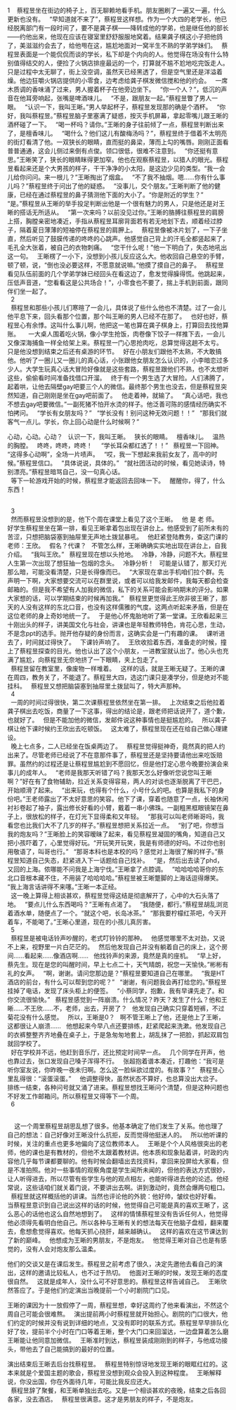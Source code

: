 1 
 
蔡程昱坐在街边的椅子上，百无聊赖地看手机。朋友圈刷了一遍又一遍，什么更新也没有。
 
“早知道就不来了”，蔡程昱这样想。作为一个大四的老学长，他已经脱离部门有一段时间了，要不是龚子棋——降转成他的学弟，也是继任他的部长——约他出来，他现在应该在寝室里舒舒服服地窝着。结果龚子棋这小子把他鸽了，美滋滋约会去了，给他甩在这，尴尬地面对一窝半生不熟的学弟学妹们。
 
蔡程昱表面是一个能侃侃而谈的学长，私下却是个内向的人。他觉得在场没有什么特别值得结交的人，便捡了火锅店排座最远的一个，打算就不尴不尬地吃完饭走人。只是过程中太无聊了，街上没空调，虽然天已经黑透了，但是空气里还是洋溢着燥。他边狂嚼火锅店提供的小零食，边考虑给龚子棋发微信搅和他的约会。
 
一席木质调的香味涌了过来，男人握着杯子在他旁边坐下。
 
“你一个人？”，低沉的声音在他耳旁响起，张嘴是啤酒味儿。
 
“不是，跟朋友一起。”蔡程昱瞥了男人一眼。
 
“认识一下，我叫王晰。”男人举起杯子，蔡程昱发现那的确是个酒杯。
 
“你好，我叫蔡程昱。”蔡程昱脑子里塞满了疑惑，按灭手机屏幕，拿起零嘴儿跟王晰的酒杯碰了一下。
 
“喝一杯吗？请你。”王晰的身子往前倾了一点，蔡程昱判断出来了，是檀香味儿。
 
“喝什么？他们这儿有酸梅汤吗？”，蔡程昱终于借着不太明亮的街灯看清了他。一双狭长的眼睛，直而挺的鼻梁，薄而上勾的嘴唇。刚刚正面看普普通通，这会儿侧过来倒有点俊。领口很低，很难不注意到。
 
“你还挺有意思。”王晰笑了，狭长的眼睛眯得更加窄。他也在观察蔡程昱，以猎人的眼光。蔡程昱看起来还是个大男孩的样子，干干净净的小太阳，是这边少见的类型。“我一会儿给你问问。来一根儿？”王晰掏出了烟盒。
 
“不了我不抽烟。嗯……你有什么事儿吗？”蔡程昱终于问出了他的疑惑。
 
“没事儿，交个朋友。”王晰判断了他的健康，已经在通过蔡程昱的鼻子猜测他下面的大小了。“你是附近的学生？”
 
“是。”蔡程昱从王晰的举手投足判断出他是一个很有魅力的男人，只是他还是对王晰的搭话无所适从。
 
“第一次来吗？以前没见过你。”王晰的胳膊往蔡程昱的肩膀上搭，胸膛亲密地凑近，手指从蔡程昱耳廓背面若有若无地划下去，顺着经过脖子，隔着夏日薄薄的短袖停在蔡程昱的肩胛上。
 
蔡程昱像被冰片划了，一下子坐直，然后听见了鼓膜传递的咚咚的心跳声。他感觉自己背上的汗毛全都竖起来了，毛孔全大张着，被自己的衣物刺痛。
 
“您干什么呢！”他一下明白了，失态地吼出这一句。
 
王晰楞了一小下，没想到小孩儿反应这么大。他收回自己悬空的手臂，顿了顿，说，“倒也没必要这样，不愿意就说嘛。”他摸了摸自己的鼻子。
 
蔡程昱看见队伍前面的几个学弟学妹已经回头在看这边了，愈发觉得臊得慌。他跳起来，压低声音道，“您看看这是公共场合！”，小零食也不要了，揣上手机到前面，跟同伴们坐一起了。
 
 <br>
 
2
 
 <br>
 
蔡程昱和那些小孩儿们寒暄了一会儿，具体说了些什么他也不清楚。过了一会儿他平息下来，回头看那个位置，那个叫王晰的男人已经不在那了。
 
也好也好，蔡程昱心有余悸。这叫什么事儿啊，他把这一笔也算在龚子棋身上，打算回去找他算账。
 
 
一大桌人围着吃火锅，像小学生抢饭，肉卷像下饺子一样推下去，一会儿又像深海捕鱼一样全给架上来。蔡程昱一门心思抢肉吃，总算觉得这趟不太亏。
 
只是他没想到结束之后还有桌游的环节。
 
好在小朋友们跟他不太熟，不大敢搞他。他听了一圈儿又一圈儿的真心话，小张跟他女朋友怎么认识的，小李暗恋过多少人。大学生玩真心话大冒险好像就是这些套路，蔡程昱跟他们不熟，也不太想听这些，偷偷看时间准备找借口开溜。
 
终于有一个男生选了大冒险。人们沸腾了，起着哄，让他去隔壁gay吧要三个人的微信。最终那个男生也没去，但是蔡程昱突然知道，自己刚刚是坐在gay吧前面了。
 
他走着神，就输了。
 
“真心话吧，我也不想去gay吧要微信。”一副死猪不怕开水烫的样子。他泛善可陈的感情经历确实不怕拷问。
 
“学长有女朋友吗？”
 
“学长没有！别问这种无效问题！！”
 
“那我们就客气一点儿。学长，你上回心动是什么时候啊？”
 
<br>

心动，心动。心动？
 
认识一下，我叫王晰。
 
狭长的眼睛。
 
檀香味儿。
 
温热的胸膛。
 
咚咚，咚咚，咚咚！
 
 
“学长耳朵都红透了！！”
 
蔡程昱一下回神。
 
“这得多心动啊”，全场一片啧声。
 
“哎，我一下想起来我前女友了，高中的时候。”蔡程昱信口。
 
“具体说说，具体的。”
 
“就社团活动的时候，看见她读诗，特别漂亮。”蔡程昱暗骂自己，没一句真心话。
 
 <br>
 
等下一轮游戏开始的时候，蔡程昱才能返回去回味一下。
 
醒醒你，得了，什么东西！

<br>
 
3
 
 <br>
 
然而蔡程昱没想到的是，他下个周在课堂上看见了这个王晰。
 
他 是 老 师。
 
好学生蔡程昱坐在第一排，看见王晰拿着包出现在讲台上。他感受到了前所未有的苦涩，只想把脑袋塞到抽屉里无声地土拨鼠暴吼。
 
他赶紧登陆教务，查这门课的老师：王欣。
 
假名？代课？
 
不管怎么样，王晰确确实实地出现在讲台上，自我介绍。
 
“我叫王欣。”
 
蔡程昱现在想以头抢地。
 
冷静，冷静，问题不大。蔡程昱人生第一次出现了想狂抽一包烟的念头。
 
冷静分析！
 
可能是认错了，那天灯光那么暗，可能没看清楚，只是长得像而已。
 
“大家现在拿出手机咱们拉个群。先声明一下啊，大家想要交流可以在群里说，或者可以给我发邮件，我每天都会检查邮箱的。但是我不希望有人加我的微信，私下的关系可能会影响期末的评分。如果大家想的话，可以学期结束的时候再加我。”
 
蔡程昱更觉得此王欣非彼王晰了，那天的人没有这样的东北口音，也没有这样儒雅的气度。这两点听起来矛盾，但是在这位老师的身上奇妙地统一了。
 
于是他心怀鬼胎地听了第一堂课。王欣看起来三十刚出头的样子，讲美国文化与社会，讲课也是年轻教师特色，肯花心思，生动，不是念ppt的选手。抛开他存疑的身份而言，这确实会是一门有趣的课。
 
课听进去了，时间就过得快了。
 
下课铃声响了。
 
王欣收拾着东西，准备走的时候，撞上了蔡程昱探查的目光。他也认出了这个小朋友，一进教室就认出了。他心头也充满了尴尬，向蔡程昱无奈地挤了一下眼睛，夹上包走了。

<br>
 
蔡程昱留在教室里，像废物一样堆着。
 
这样的话，就是王晰无疑了。王晰的课在周四，教务关了，不能退了。蔡程昱大四，选这门课只是凑学分，但是绝对不能挂科。
 
蔡程昱又想把脑袋塞到抽屉里土拨鼠叫了，特大声那种。
 
 <br>
 
4
 
 <br>
 
一周的时间过得很快，第二次课蔡程昱依然坐在第一排。
 
上次结束之后他拉着龚子棋出去吃饭，商量了一下这事，得出的结论是，跟老师把话说开了，道个歉，也就好了。
 
但是不能加他的微信，发邮件说这种事情也是挺尴尬的。
 
所以龚子棋让他下课时候约王欣出去吃顿饭。
 
这太难了，蔡程昱现在还在给自己做心理建设。
 
 <br>
 
晚上七点多，二人已经坐在饭桌两边了。
 
蔡程昱觉得挺神奇，竟然真的把人约出来了。尽管老师已经说了不在意那件事了，蔡程昱还是坚持要请他出来吃饭赔罪。虽然约的过程还是让蔡程昱尴尬到不愿回忆，但是他打定心思今晚要扮演会来事儿的成年人。
 
“老师是我那天听错了吗？我那天怎么好像听您说您叫王晰啊？”好在有了食物辅助，拉近关系变得容易，两人的对谈也逐渐脱离了干巴巴，开始顺滑了起来。
 
“出来玩，也得有个什么，小号什么的吧。也算是我私下的身份吧。”王老师露出了不太好意思的笑容。他下了课，穿着也随意了一点，长袖休闲衬衫卷起了袖子，露出修长好看的小臂，戴着一串小佛珠。一副粗黑框眼镜架在鼻子上，很放松的样子，在灯光下显得柔和又年轻。
 
“那我可以叫老师晰哥吗，我看您也比我们大不了几岁的样子。”蔡程昱想把关系拉近一点。
 
“别了吧，你想当我的炮友吗？”王晰脸上的笑容暧昧了起来，看见蔡程昱凝固的嘴角，知道自己又把小孩吓着了，心里觉得好玩。“开玩笑开玩笑，我是有师德的好吗。不过你也别用敬语了，叫哥也行。”
 
“那哥本科也是本校的吗？感觉对上海很了解的样子。”蔡程昱知道自己失态，赶紧进入下一话题给自己找补。
 
“是，然后出去读了phd，又回的上海。侬哪能不问我是上海宁伐。”王晰拿了点腔调。
 
“哈哈哈哈哥你的东北口音根本藏不住，不用装了哈哈哈哈。”蔡程昱被王晰蹩脚的上海话逗得爆笑。
 
“我上海言话讲得不来噻。”王晰一本正经。
 
 <br>
 
这一晚上算得上相谈甚欢，蔡程昱觉得这结是彻底解开了，心中的大石头落了地。
 
“要点儿什么东西喝吗？”王晰有点渴了。
 
“我随便，都行。”蔡程昱胡乱浏览着酒水单，随便点了一个。“就这个吧，长岛冰茶。”
 
“那我要柠檬红茶吧，今天开着车，不能喝了。”王晰心里道，现在的小孩儿真厉害。
 
 <br>
 
5
 
 <br>
 
蔡程昱是被电话铃声吵醒的，老式叮铃铃的那种。
 
他感觉哪里不太对劲，又说不上来，视野里一片白茫茫的。
 
然后他发现自己并没有躺着自己的床上，这个房间……看起来……像酒店啊……
 
他找铃声的来源，竟然是真的座机。
 
“早上好，蔡先生。现在是您的叫醒时间，早上七点二十，天气晴朗，祝您一天愉快。”彬彬有礼的女声。
 
“啊，谢谢。请问您那边是？”蔡程昱要知道自己在哪里。
 
“我是HT酒店的前台，有什么可以帮到您的呢？”
 
“谢谢，有问题我会再打给您的。”蔡程昱挂掉了电话，发现了床头柜上的便签。
 
“小蔡同学，抱歉，我有早课先走了。和你交流很愉快。”
 
蔡程昱感觉到一阵崩溃。什么情况？昨天？发生了什么？他和王晰……不王欣……不，老师，出去，开房了？
 
他发现自己确实只穿着短裤，不过菊花没有什么感觉。
 
所以，王晰是0？
 
啊不管王晰上了他，还是他上了王晰，这都很让人崩溃……
 
他想起来今早八点还要排练，赶紧爬起来洗漱。他发现自己的衣裤整整齐齐地叠在桌子上，于是急匆匆地套上，胡乱抹了一把脸，抓起双肩包就回学校了。
 
 <br>
 
好在学校并不远，他赶到音乐厅，还比预定时间早一点。
 
几个同学在开声，他也靠过去，张口发现自己嗓子浑得不行。
 
张超抱着谱本凑近，打趣他：“我可是听你室友说，你昨晚一夜未归啊。怎么这一脸纵欲过度的。有故事？”
 
蔡程昱心里乱得很：“滚蛋滚蛋。”
 
 
他调整得快，虽然状态不算好，也总算没出大岔子。
 
排练一结束，各种问号就又涌了进来。蔡程昱想找王晰问个清楚，但是这种问题也不好发工作邮箱问。所以蔡程昱又得等下一个周。
 
 <br>
 
6

<br> 
 
这一个周里蔡程昱胡思乱想了很多。他基本确定了他们发生了关系。他也理了自己的想法：自己好像对王晰没什么抗拒，反而觉得他挺迷人的。
 
所以他听课的时候，关注的重点也更多地偏向了这位教师本人。
 
王晰是个个人风格很突出的老师，他的课也是有教材的，但他不太跟着教材讲。他本质和现象贴着讲，时政的内容他几乎每节课都要聊的。他有时候会翻墙出去找资料，拿回来投屏给大家看，但是不准拍照。他对一些事情的观察角度是学生闻所未闻的，但他的表达方式很妙，让人听得进去，所以尽管有些学生与他的观点相左，也能听得进去他的论述。他经常说，这些话咱们就关着门说，不要讲出去啊。讲到激动时，竟然会爆两句粗口。
 
蔡程昱就这样概括他的讲课。当然也评论他的外貌：他好帅，皱纹也好好看。
 
当蔡程昱意识到自己说出这样的话的时候，他觉得自己可能是真的喜欢王晰了，这么恶心的话他也这么自然地想到了。
 
这样的情愫蔡程昱没有告诉任何人，他觉得他必须得先看明白他自己。所以各种与王晰有关的想法每天在他脑子盘桓，翻来覆去，愈想愈觉得喜欢。他每天抓心挠肝，越来越确认。
 
这样的喜欢在这节课达到了新的巅峰。
 
他想成为王晰的男朋友，不是炮友。
 
他觉得王晰对自己也是有感觉的，没有人会对炮友那么温柔。
 
 <br>
 
他们的交谈又是在课后发生。蔡程昱之前考虑了很久，决定先邀他去看自己的演出，这样的邀请比较私人，也不过于热切。
 
他面对王晰的时候，发现王晰的态度很自然。
 
这就是成年人，没什么可不好意思的。蔡程昱这样告诫自己。
 
王晰欣然答应了。于是他们约定演出当晚提前一个小时剧院门口见。
 
 <br>
 
王晰的课因为十一放假停了一周，蔡程昱想，幸好这周约了他来看演出，不然这个周自己可能会很难熬。
 
演出提前两小时蔡程昱就开始担心。剧院的门口很大，他们约定的时候并没有说到详细的地点，又没有即时的联系方式。蔡程昱早早排队化好了妆，提前半个小时在门口等着王晰，整个大门口来回溜达，一边盘算着怎么磨王晰能让他同意加微信。
 
王晰准时到达，蔡程昱装成刚刚到的样子，与他成功接头，带他去了自己能搞到的最好的位置。
 
 <br>
 
演出结束后王晰去后台找蔡程昱。
 
蔡程昱特别惊讶地发现王晰的眼眶红红的。这本来就是个爱国主题的歌会，蔡程昱没想到观众会投入到这种程度。
 
王晰解释说，你没出国，你在外面待几年，可能比我反应还大。
 
 <br>
 
蔡程昱辞了聚餐，和王晰单独出去吃。又是一个相谈甚欢的夜晚，结束之后各回各家，没去酒店。
 
蔡程昱很满意。这才是男朋友的样子，不是炮友。
